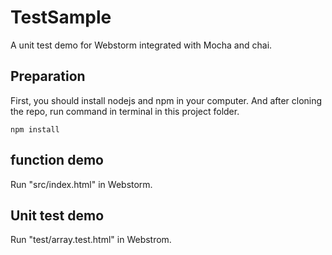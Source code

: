 # TestSample
A unit test demo for Webstorm integrated with Mocha and chai.

## Preparation
First, you should install nodejs and npm in your computer.
And after cloning the repo, run command in terminal in this project folder.
```text
npm install
```

## function demo
Run "src/index.html" in Webstorm.

## Unit test demo

Run "test/array.test.html" in Webstrom.
